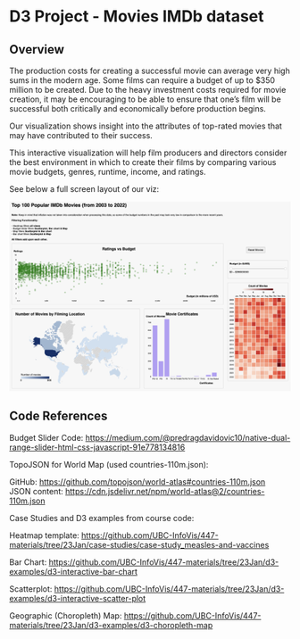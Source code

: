 # D3 Project - Movies IMDb dataset

## Overview
The production costs for creating a successful movie can average very high sums in the modern age. Some films can require a budget of up to $350 million to be created. Due to the heavy investment costs required for movie creation, it may be encouraging to be able to ensure that one’s film will be successful both critically and economically before production begins.

Our visualization shows insight into the attributes of top-rated movies that may have contributed to their success.

This interactive visualization will help film producers and directors consider the best environment in which to create their films by comparing various movie budgets, genres, runtime, income, and ratings.

See below a full screen layout of our viz:

![Alt text](thumbnail.png)


## Code References

Budget Slider Code:
https://medium.com/@predragdavidovic10/native-dual-range-slider-html-css-javascript-91e778134816


TopoJSON for World Map (used countries-110m.json):

GitHub: https://github.com/topojson/world-atlas#countries-110m.json <br />
JSON content: https://cdn.jsdelivr.net/npm/world-atlas@2/countries-110m.json

Case Studies and D3 examples from course code: <br />

Heatmap template:
https://github.com/UBC-InfoVis/447-materials/tree/23Jan/case-studies/case-study_measles-and-vaccines

Bar Chart:
https://github.com/UBC-InfoVis/447-materials/tree/23Jan/d3-examples/d3-interactive-bar-chart

Scatterplot:
https://github.com/UBC-InfoVis/447-materials/tree/23Jan/d3-examples/d3-interactive-scatter-plot

Geographic (Choropleth) Map:
https://github.com/UBC-InfoVis/447-materials/tree/23Jan/d3-examples/d3-choropleth-map

